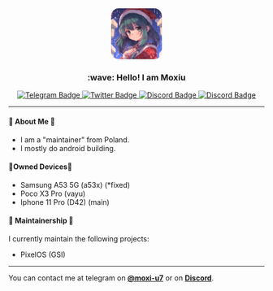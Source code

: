 <div id="header" align="center">
  <img src="https://github.com/moxi-u7/moxi-u7/blob/82bb6015840a2d53bcd09f3dc63792337e973bc6/pxArt%20(1).png?raw=true" width="100" style="border-radius: 15px;"/>
  <h3>:wave: Hello! I am Moxiu</h3>
</div>

<div id="badges" align="center">
  <a href="https://t.me/moxi_u7">
    <img src="https://img.shields.io/badge/Telegram-0088cc?style=for-the-badge&logo=telegram&logoColor=white" alt="Telegram Badge"/>
  </a>
  <a href="https://x.com/moxiudev">
    <img src="https://img.shields.io/badge/Twitter/X-000000?style=for-the-badge&logo=x&logoColor=white" alt="Twitter Badge"/>
  </a>
  <a href="https://discord.com/users/1154823136710246441">
    <img src="https://img.shields.io/badge/Discord-5865F2?style=for-the-badge&logo=discord&logoColor=white" alt="Discord Badge"/>
  </a>
  <a href="https://xdaforums.com/m/moxii_75.12920105/">
    <img src="https://img.shields.io/badge/XDA-f59714?style=for-the-badge&logo=xdadevelopers&logoColor=white" alt="Discord Badge"/>
  </a>
</div>

---

#### 🤔 About Me 🤔
- I am a "maintainer" from Poland.
- I mostly do android building.

#### 📱Owned Devices📱
- Samsung A53 5G (a53x) (*fixed)
- Poco X3 Pro (vayu)
- Iphone 11 Pro (D42) (main)

#### 🤝 Maintainership 🤝
I currently maintain the following projects:
- PixelOS (GSI)
---

You can contact me at telegram on **[@moxi-u7](https://t.me/moxi_u7)** or on **[Discord](https://discord.com/users/1154823136710246441)**.
